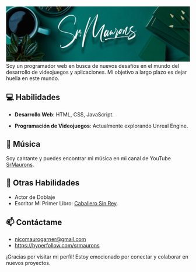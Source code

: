![Banner](https://github.com/SrDelegado/SrDelegado/blob/main/Banner.png?raw=true)
Soy un programador web en busca de nuevos desafíos en el mundo del desarrollo de videojuegos y aplicaciones. Mi objetivo a largo plazo es dejar huella en este mundo.

## 💻 Habilidades
- **Desarrollo Web**: HTML, CSS, JavaScript.

- **Programación de Videojuegos**: Actualmente explorando Unreal Engine.

## 🎵 Música
Soy cantante y puedes encontrar mi música en mi canal de YouTube [SrMaurons](https://www.youtube.com/@SrMaurons).


## 🌱 Otras Habilidades
- Actor de Doblaje
- Escritor
  Mi Primer Libro: [Caballero Sin Rey](  https://www.amazon.es/Caballero-sin-Rey-Sr-Maurons/dp/B0DP1JYWYT/ref=sr_1_1?__mk_es_ES=%C3%85M%C3%85%C5%BD%C3%95%C3%91&crid=3BPR29XY2G051&dib=eyJ2IjoiMSJ9.v7QETPSuzF9eP6FS0L7SXKnUHf4iv47ixLtN0deEYC-FyECokuZbcKvXGWcaZD5IbTETYRiZ-F5KqQTbLi-Lzl6xjVrhso2wz-IFPuQo4Zgv3g_MJhVJu5ZTVmjO-uJ9oIAR-wyDXonTJHXCsYEx4HGgi35ghsgO2G2q_dqMeLJNhBhVzPw4jMffaT__NwmUNFd5F45dPEpSxixEYuWVeEeUm1zkrqsm5rbqWixeDVE.uuKLcwAn1x4_wttZda4z4o8g0ViFblg2btkSwIs5S1c&dib_tag=se&keywords=caballero+sin+rey&qid=1743701316&s=books&sprefix=caballero+sin+rey%2Cstripbooks%2C104&sr=1-1).


## 📫 Contáctame
- nicomaurogarner@gmail.com
- https://hyperfollow.com/srmaurons

¡Gracias por visitar mi perfil! Estoy emocionado por conectar y colaborar en nuevos proyectos.
